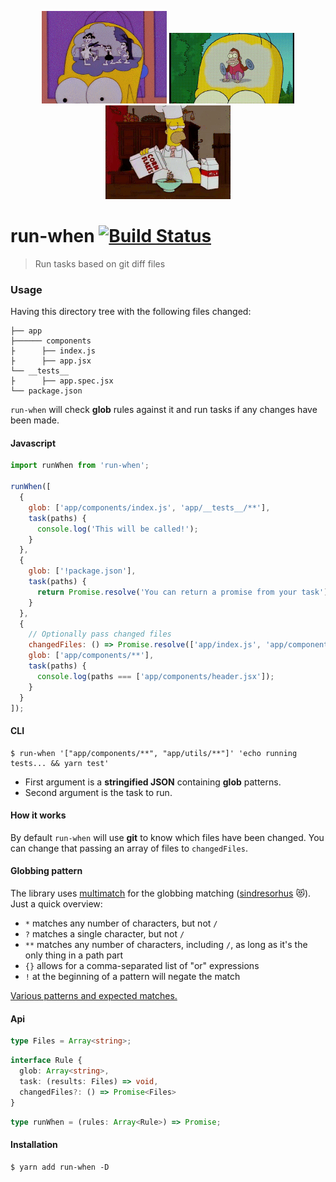 <p align="center">
  <img src="demo/1.gif" width="200">
  <img src="demo/2.gif" width="200">
  <img src="demo/3.gif" width="200">
</p>

# run-when [![Build Status](https://travis-ci.org/zzarcon/run-when.svg)](https://travis-ci.org/zzarcon/run-when)
> Run tasks based on git diff files

### Usage

Having this directory tree with the following files changed:

```
├── app
├────── components
├      ├── index.js
├      ├── app.jsx
└── __tests__
├      ├── app.spec.jsx
└── package.json
```

```run-when``` will check **glob** rules against it and run tasks if any changes have been made.

#### Javascript

```javascript
import runWhen from 'run-when';

runWhen([
  {
    glob: ['app/components/index.js', 'app/__tests__/**'],
    task(paths) {
      console.log('This will be called!');
    }
  },
  {
    glob: ['!package.json'],
    task(paths) {
      return Promise.resolve('You can return a promise from your task');
    }
  },
  {
    // Optionally pass changed files
    changedFiles: () => Promise.resolve(['app/index.js', 'app/components/header.jsx']),
    glob: ['app/components/**'],
    task(paths) {
      console.log(paths === ['app/components/header.jsx']);
    }
  }
]);

```

#### CLI

```
$ run-when '["app/components/**", "app/utils/**"]' 'echo running tests... && yarn test'
```

* First argument is a **stringified JSON** containing **glob** patterns.
* Second argument is the task to run.

#### How it works

By default ```run-when``` will use **git** to know which files have been changed. You can change that
passing an array of files to ```changedFiles```.

#### Globbing pattern

The library uses [multimatch](https://github.com/sindresorhus/multimatch) for the globbing matching ([sindresorhus](https://github.com/sindresorhus) 😻). Just a quick overview:

- `*` matches any number of characters, but not `/`
- `?` matches a single character, but not `/`
- `**` matches any number of characters, including `/`, as long as it's the only thing in a path part
- `{}` allows for a comma-separated list of "or" expressions
- `!` at the beginning of a pattern will negate the match

[Various patterns and expected matches.](https://github.com/sindresorhus/multimatch/blob/master/test/test.js)

#### Api

```typescript
type Files = Array<string>;
```

```typescript
interface Rule {
  glob: Array<string>,
  task: (results: Files) => void,
  changedFiles?: () => Promise<Files>
}
```

```typescript
type runWhen = (rules: Array<Rule>) => Promise;
```

#### Installation

```
$ yarn add run-when -D
```
